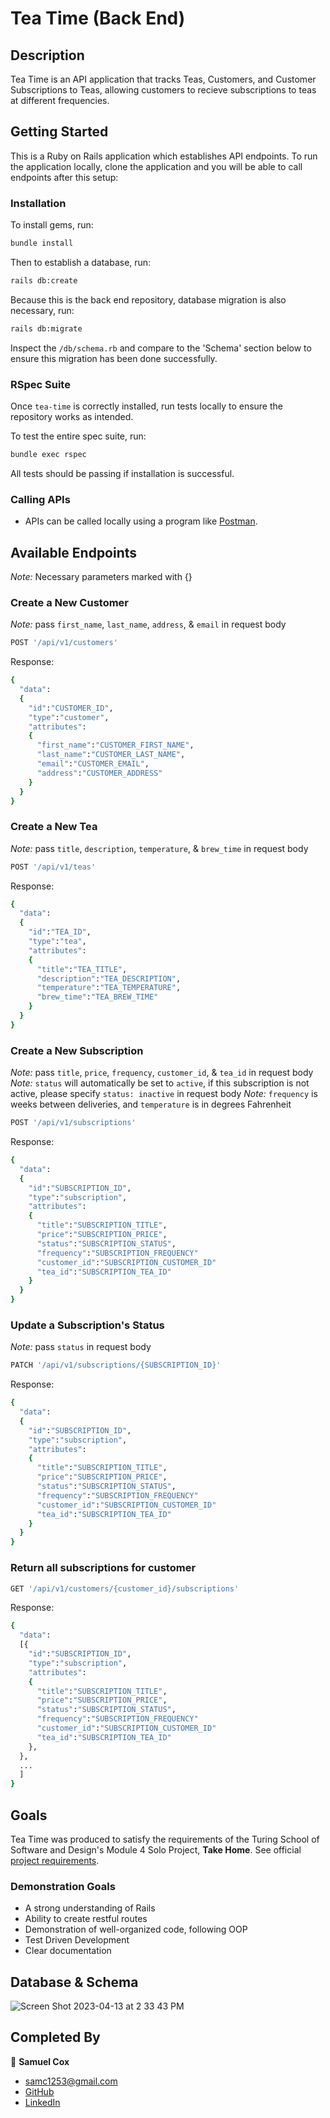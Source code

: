 # Tea Time (Back End)

## Description

Tea Time is an API application that tracks Teas, Customers, and Customer Subscriptions to Teas, allowing customers to recieve subscriptions to teas at different frequencies.

## Getting Started

This is a Ruby on Rails application which establishes API endpoints. To run the application locally, clone the application and you will be able to call endpoints after this setup:

### Installation

To install gems, run:

```bash
bundle install
```

Then to establish a database, run:

```bash
rails db:create
```

Because this is the back end repository, database migration is also necessary, run:

```bash
rails db:migrate
```

Inspect the `/db/schema.rb` and compare to the 'Schema' section below to ensure this migration has been done successfully.

### RSpec Suite

Once `tea-time` is correctly installed, run tests locally to ensure the repository works as intended.

To test the entire spec suite, run:

```bash
bundle exec rspec
```

All tests should be passing if installation is successful.

### Calling APIs

- APIs can be called locally using a program like [Postman](https://www.postman.com).

## Available Endpoints

*Note:* Necessary parameters marked with {}

### Create a New Customer
*Note:* pass `first_name`, `last_name`, `address`, & `email` in request body

```bash
POST '/api/v1/customers'
```

Response:
```bash
{
  "data":
  {
    "id":"CUSTOMER_ID",
    "type":"customer",
    "attributes":
    {
      "first_name":"CUSTOMER_FIRST_NAME",
      "last_name":"CUSTOMER_LAST_NAME",
      "email":"CUSTOMER_EMAIL",
      "address":"CUSTOMER_ADDRESS"
    }
  }
}
```

### Create a New Tea
*Note:* pass `title`, `description`, `temperature`, & `brew_time` in request body

```bash
POST '/api/v1/teas'
```

Response:
```bash
{
  "data":
  {
    "id":"TEA_ID",
    "type":"tea",
    "attributes":
    {
      "title":"TEA_TITLE",
      "description":"TEA_DESCRIPTION",
      "temperature":"TEA_TEMPERATURE",
      "brew_time":"TEA_BREW_TIME"
    }
  }
}
```

### Create a New Subscription
*Note:* pass `title`, `price`, `frequency`, `customer_id`, & `tea_id` in request body
*Note:* `status` will automatically be set to `active`, if this subscription is not active, please specify `status: inactive` in request body
*Note:* `frequency` is weeks between deliveries, and `temperature` is in degrees Fahrenheit

```bash
POST '/api/v1/subscriptions'
```

Response:
```bash
{
  "data":
  {
    "id":"SUBSCRIPTION_ID",
    "type":"subscription",
    "attributes":
    {
      "title":"SUBSCRIPTION_TITLE",
      "price":"SUBSCRIPTION_PRICE",
      "status":"SUBSCRIPTION_STATUS",
      "frequency":"SUBSCRIPTION_FREQUENCY"
      "customer_id":"SUBSCRIPTION_CUSTOMER_ID"
      "tea_id":"SUBSCRIPTION_TEA_ID"
    }
  }
}
```

### Update a Subscription's Status
*Note:* pass `status` in request body

```bash
PATCH '/api/v1/subscriptions/{SUBSCRIPTION_ID}'
```

Response:
```bash
{
  "data":
  {
    "id":"SUBSCRIPTION_ID",
    "type":"subscription",
    "attributes":
    {
      "title":"SUBSCRIPTION_TITLE",
      "price":"SUBSCRIPTION_PRICE",
      "status":"SUBSCRIPTION_STATUS",
      "frequency":"SUBSCRIPTION_FREQUENCY"
      "customer_id":"SUBSCRIPTION_CUSTOMER_ID"
      "tea_id":"SUBSCRIPTION_TEA_ID"
    }
  }
}
```

### Return all subscriptions for customer

```bash
GET '/api/v1/customers/{customer_id}/subscriptions'
```

Response:
```bash
{
  "data":
  [{
    "id":"SUBSCRIPTION_ID",
    "type":"subscription",
    "attributes":
    {
      "title":"SUBSCRIPTION_TITLE",
      "price":"SUBSCRIPTION_PRICE",
      "status":"SUBSCRIPTION_STATUS",
      "frequency":"SUBSCRIPTION_FREQUENCY"
      "customer_id":"SUBSCRIPTION_CUSTOMER_ID"
      "tea_id":"SUBSCRIPTION_TEA_ID"
    },
  },
  ...
  ]
}
```

## Goals

Tea Time was produced to satisfy the requirements of the Turing School of Software and Design's Module 4 Solo Project, **Take Home**. See official [project requirements](https://mod4.turing.edu/projects/take_home/take_home_be).

### Demonstration Goals

- A strong understanding of Rails
- Ability to create restful routes
- Demonstration of well-organized code, following OOP
- Test Driven Development
- Clear documentation

## Database & Schema

![Screen Shot 2023-04-13 at 2 33 43 PM](https://user-images.githubusercontent.com/113153444/231876901-d0717ffe-692f-46f9-a7c2-93fcf093e1c7.png)


## Completed By

:bust_in_silhouette: **Samuel Cox**
- samc1253@gmail.com
- [GitHub](https://github.com/sambcox)
- [LinkedIn](https://www.linkedin.com/in/samuel-bingham-cox/)
